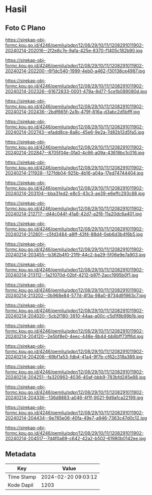 # Hasil

## Foto C Plano

https://sirekap-obj-formc.kpu.go.id/4246/pemilu/pdpr/12/08/29/10/11/1208291011902-20240214-202016--2f2e8c7e-9afa-425e-8370-f1405c182b90.jpg

https://sirekap-obj-formc.kpu.go.id/4246/pemilu/pdpr/12/08/29/10/11/1208291011902-20240214-202200--6f1dc540-1999-4eb0-a462-f30138ce4987.jpg

https://sirekap-obj-formc.kpu.go.id/4246/pemilu/pdpr/12/08/29/10/11/1208291011902-20240214-202326--61672833-0001-479a-8d77-5ce1b089080d.jpg

https://sirekap-obj-formc.kpu.go.id/4246/pemilu/pdpr/12/08/29/10/11/1208291011902-20240214-202436--2bdf665f-2a1b-479f-816a-d3abc2d5bfff.jpg

https://sirekap-obj-formc.kpu.go.id/4246/pemilu/pdpr/12/08/29/10/11/1208291011902-20240214-202743--efadd8ce-8a8c-45e6-9e2a-7d82b12d5fa5.jpg

https://sirekap-obj-formc.kpu.go.id/4246/pemilu/pdpr/12/08/29/10/11/1208291011902-20240214-202847--8705f04e-0fa0-4c66-a09a-43618bc1c016.jpg

https://sirekap-obj-formc.kpu.go.id/4246/pemilu/pdpr/12/08/29/10/11/1208291011902-20240214-211928--127fdb04-925b-4b16-a04a-17ed74744404.jpg

https://sirekap-obj-formc.kpu.go.id/4246/pemilu/pdpr/12/08/29/10/11/1208291011902-20240214-203104--bba31ed2-e8c5-43c3-ae39-e6effc293c88.jpg

https://sirekap-obj-formc.kpu.go.id/4246/pemilu/pdpr/12/08/29/10/11/1208291011902-20240214-212717--d44c044f-41a8-42d7-a2f8-11a20dc6a401.jpg

https://sirekap-obj-formc.kpu.go.id/4246/pemilu/pdpr/12/08/29/10/11/1208291011902-20240214-212801--c5fd3484-a8ff-43f4-88d4-0eb6d3b4f6b5.jpg

https://sirekap-obj-formc.kpu.go.id/4246/pemilu/pdpr/12/08/29/10/11/1208291011902-20240214-203455--b362b4f0-21f9-44c2-ba29-5f06e9e7a903.jpg

https://sirekap-obj-formc.kpu.go.id/4246/pemilu/pdpr/12/08/29/10/11/1208291011902-20240214-213112--1a21070d-02bf-4212-b97f-2acc1995b0f1.jpg

https://sirekap-obj-formc.kpu.go.id/4246/pemilu/pdpr/12/08/29/10/11/1208291011902-20240214-213202--0b968e84-577d-4f3a-98a0-8734d91963c7.jpg

https://sirekap-obj-formc.kpu.go.id/4246/pemilu/pdpr/12/08/29/10/11/1208291011902-20240214-204020--5cb2f180-3910-44aa-a00c-c5d1f8b99b1b.jpg

https://sirekap-obj-formc.kpu.go.id/4246/pemilu/pdpr/12/08/29/10/11/1208291011902-20240214-204120--2e5bf8e0-4eec-448e-8b44-bb6bff73ff6d.jpg

https://sirekap-obj-formc.kpu.go.id/4246/pemilu/pdpr/12/08/29/10/11/1208291011902-20240214-204208--69bf1a53-fdb4-41a4-9f7b-cf62c318a389.jpg

https://sirekap-obj-formc.kpu.go.id/4246/pemilu/pdpr/12/08/29/10/11/1208291011902-20240214-204251--fa320963-4036-40af-bbb9-783bfd245e88.jpg

https://sirekap-obj-formc.kpu.go.id/4246/pemilu/pdpr/12/08/29/10/11/1208291011902-20240214-204336--136d8883-a046-4f1f-9021-9d9afca22199.jpg

https://sirekap-obj-formc.kpu.go.id/4246/pemilu/pdpr/12/08/29/10/11/1208291011902-20240214-204434--9e765e06-40fa-49e7-a946-7363c47d0c12.jpg

https://sirekap-obj-formc.kpu.go.id/4246/pemilu/pdpr/12/08/29/10/11/1208291011902-20240214-204517--7d4f0a69-c642-42a2-b502-61980b0142ee.jpg


## Metadata

| Key        | Value               |
| ---------- | ------------------- |
| Time Stamp | 2024-02-20 09:03:12 |
| Kode Dapil | 1203                |



